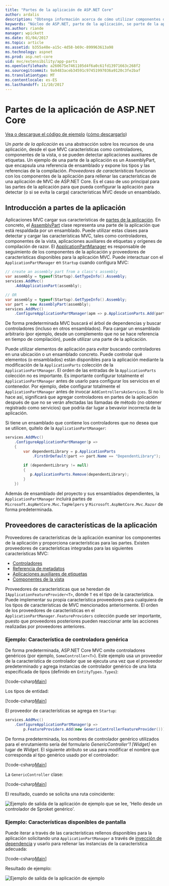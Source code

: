 ```yaml
---
title: "Partes de la aplicación de ASP.NET Core"
author: ardalis
description: "Obtenga información acerca de cómo utilizar componentes de la aplicación, que son abstrations sobre los recursos de una aplicación, para configurar la aplicación para detectar o evitar la carga de características desde un ensamblado."
keywords: "Núcleo de ASP.NET, parte de la aplicación, se parte de la aplicación"
ms.author: riande
manager: wpickett
ms.date: 01/04/2017
ms.topic: article
ms.assetid: b355a48e-a15c-4d58-b69c-899963613a98
ms.technology: aspnet
ms.prod: asp.net-core
uid: mvc/extensibility/app-parts
ms.openlocfilehash: a260675e7461105d4f6a0c61fd13971663c268f2
ms.sourcegitcommit: 9a9483aceb34591c97451997036a9120c3fe2baf
ms.translationtype: MT
ms.contentlocale: es-ES
ms.lasthandoff: 11/10/2017
---
```

# <a name="application-parts-in-aspnet-core"></a>Partes de la aplicación de ASP.NET Core

[Vea o descargue el código de ejemplo](https://github.com/aspnet/Docs/tree/master/aspnetcore/mvc/advanced/app-parts/sample) ([cómo descargarlo](xref:tutorials/index#how-to-download-a-sample))

Un *parte de la aplicación* es una abstracción sobre los recursos de una aplicación, desde el que MVC características como controladores, componentes de la vista, o se pueden detectar aplicaciones auxiliares de etiquetas. Un ejemplo de una parte de la aplicación es un AssemblyPart, que encapsula una referencia de ensamblado y expone los tipos y las referencias de la compilación. *Proveedores de características* funcionan con los componentes de la aplicación para rellenar las características de una aplicación de MVC de ASP.NET Core. Es el caso de uso principal para las partes de la aplicación para que pueda configurar la aplicación para detectar (o si se evita la carga) características MVC desde un ensamblado.

## <a name="introducing-application-parts"></a>Introducción a partes de la aplicación

Aplicaciones MVC cargar sus características de [partes de la aplicación](/aspnet/core/api/microsoft.aspnetcore.mvc.applicationparts.applicationpart). En concreto, el [AssemblyPart](/aspnet/core/api/microsoft.aspnetcore.mvc.applicationparts.assemblypart#Microsoft_AspNetCore_Mvc_ApplicationParts_AssemblyPart) clase representa una parte de la aplicación que está respaldada por un ensamblado. Puede utilizar estas clases para detectar y cargar las características MVC, tales como controladores, componentes de la vista, aplicaciones auxiliares de etiquetas y orígenes de compilación de razor. El [ApplicationPartManager](/aspnet/core/api/microsoft.aspnetcore.mvc.applicationparts.applicationpartmanager) es responsable de seguimiento de los componentes de la aplicación y proveedores de características disponibles para la aplicación MVC. Puede interactuar con el `ApplicationPartManager` en `Startup` cuando configura MVC:

```csharp
// create an assembly part from a class's assembly
var assembly = typeof(Startup).GetTypeInfo().Assembly;
services.AddMvc()
    .AddApplicationPart(assembly);

// OR
var assembly = typeof(Startup).GetTypeInfo().Assembly;
var part = new AssemblyPart(assembly);
services.AddMvc()
    .ConfigureApplicationPartManager(apm => p.ApplicationParts.Add(part));
```

De forma predeterminada MVC buscará el árbol de dependencias y buscar controladores (incluso en otros ensamblados). Para cargar un ensamblado arbitrario (por ejemplo, desde un complemento que no se hace referencia en tiempo de compilación), puede utilizar una parte de la aplicación.

Puede utilizar elementos de aplicación para *evitar* buscando controladores en una ubicación o un ensamblado concreto. Puede controlar qué elementos (o ensamblados) están disponibles para la aplicación mediante la modificación de la `ApplicationParts` colección de la `ApplicationPartManager`. El orden de las entradas de la `ApplicationParts` colección no es importante. Es importante configurar totalmente el `ApplicationPartManager` antes de usarlo para configurar los servicios en el contenedor. Por ejemplo, debe configurar totalmente el `ApplicationPartManager` antes de invocar `AddControllersAsServices`. Si no lo hace así, significará que agregar controladores en partes de la aplicación después de que no se verán afectadas las llamadas de método (no obtener registrado como servicios) que podría dar lugar a bevavior incorrecta de la aplicación.

Si tiene un ensamblado que contiene los controladores que no desea que se utilicen, quítelo de la `ApplicationPartManager`:

```csharp
services.AddMvc()
    .ConfigureApplicationPartManager(p =>
    {
        var dependentLibrary = p.ApplicationParts
            .FirstOrDefault(part => part.Name == "DependentLibrary");

        if (dependentLibrary != null)
        {
           p.ApplicationParts.Remove(dependentLibrary);
        }
    })
```

Además de ensamblado del proyecto y sus ensamblados dependientes, la `ApplicationPartManager` incluirá partes de `Microsoft.AspNetCore.Mvc.TagHelpers` y `Microsoft.AspNetCore.Mvc.Razor` de forma predeterminada.

## <a name="application-feature-providers"></a>Proveedores de características de la aplicación

Proveedores de características de la aplicación examinar los componentes de la aplicación y proporciona características para las partes. Existen proveedores de características integradas para las siguientes características MVC:

* [Controladores](https://docs.microsoft.com/aspnet/core/api/microsoft.aspnetcore.mvc.controllers.controllerfeatureprovider)
* [Referencia de metadatos](https://docs.microsoft.com/aspnet/core/api/microsoft.aspnetcore.mvc.razor.compilation.metadatareferencefeatureprovider)
* [Aplicaciones auxiliares de etiquetas](https://docs.microsoft.com/aspnet/core/api/microsoft.aspnetcore.mvc.razor.taghelpers.taghelperfeatureprovider)
* [Componentes de la vista](https://docs.microsoft.com/aspnet/core/api/microsoft.aspnetcore.mvc.viewcomponents.viewcomponentfeatureprovider)

Proveedores de características que se heredan de `IApplicationFeatureProvider<T>`, donde `T` es el tipo de la característica. Puede implementar su propia característica proveedores para cualquiera de los tipos de características de MVC mencionados anteriormente. El orden de los proveedores de características en el `ApplicationPartManager.FeatureProviders` colección puede ser importante, puesto que proveedores posteriores pueden reaccionar ante las acciones realizadas por proveedores anteriores.

### <a name="sample-generic-controller-feature"></a>Ejemplo: Característica de controladora genérica

De forma predeterminada, ASP.NET Core MVC omite controladores genéricos (por ejemplo, `SomeController<T>`). Este ejemplo usa un proveedor de la característica de controlador que se ejecuta una vez que el proveedor predeterminado y agrega instancias de controlador genérico de una lista especificada de tipos (definido en `EntityTypes.Types`):

[!code-csharp[Main](./app-parts/sample/AppPartsSample/GenericControllerFeatureProvider.cs?highlight=13&range=18-36)]

Los tipos de entidad:

[!code-csharp[Main](./app-parts/sample/AppPartsSample/Model/EntityTypes.cs?range=6-16)]

El proveedor de características se agrega en `Startup`:

```csharp
services.AddMvc()
    .ConfigureApplicationPartManager(p => 
        p.FeatureProviders.Add(new GenericControllerFeatureProvider()));
```

De forma predeterminada, los nombres de controlador genérico utilizados para el enrutamiento sería del formulario *GenericController'1 [Widget]* en lugar de *Widget*. El siguiente atributo se usa para modificar el nombre que corresponda al tipo genérico usado por el controlador:

[!code-csharp[Main](./app-parts/sample/AppPartsSample/GenericControllerNameConvention.cs)]

La `GenericController` clase:

[!code-csharp[Main](./app-parts/sample/AppPartsSample/GenericController.cs?highlight=5-6)]

El resultado, cuando se solicita una ruta coincidente:

![Ejemplo de salida de la aplicación de ejemplo que se lee, 'Hello desde un controlador de Sproket genérico'.](app-parts/_static/generic-controller.png)

### <a name="sample-display-available-features"></a>Ejemplo: Características disponibles de pantalla

Puede iterar a través de las características rellenos disponibles para la aplicación solicitando una `ApplicationPartManager` a través de [inyección de dependencia](../../fundamentals/dependency-injection.md) y usarlo para rellenar las instancias de la característica adecuada:

[!code-csharp[Main](./app-parts/sample/AppPartsSample/Controllers/FeaturesController.cs?highlight=16,25-27)]

Resultado de ejemplo:

![Ejemplo de salida de la aplicación de ejemplo](app-parts/_static/available-features.png)
